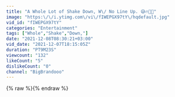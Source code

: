 ```yaml
---
title: "A Whole Lot of Shake Down, W\/ No Line Up. 😅🔥💪🏾"
image: "https:\/\/i.ytimg.com\/vi\/fIWEPGX97tY\/hqdefault.jpg"
vid_id: "fIWEPGX97tY"
categories: "Entertainment"
tags: ["Whole","Shake","Down,"]
date: "2021-12-08T08:30:21+03:00"
vid_date: "2021-12-07T18:15:05Z"
duration: "PT9M23S"
viewcount: "132"
likeCount: "5"
dislikeCount: "0"
channel: "BigBrandooo"
---
```

{% raw %}{% endraw %}
